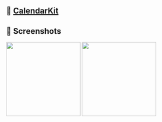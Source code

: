 ## 🔗 [CalendarKit](https://github.com/insub4067/CalendarKit)

## 📱 Screenshots
<img src="https://github.com/user-attachments/assets/ce1ba697-7523-4e3f-8b46-c598142a8786" width="200"/>
<img src="https://github.com/user-attachments/assets/b09fb165-7ee2-47a8-9ad3-c24de9701a64" width="200"/>
